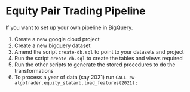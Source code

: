 # Equity Pair Trading Pipeline

If you want to set up your own pipeline in BigQuery.

1. Create a new google cloud project
2. Create a new bigquery dataset
3. Amend the script `create-db.sql` to point to your datasets and project
4. Run the script `create-db.sql` to create the tables and views required 
5. Run the other scripts to generate the stored procedures to do the transformations
6. To process a year of data (say 2021) run `CALL rw-algotrader.equity_statarb.load_features(2021);`
